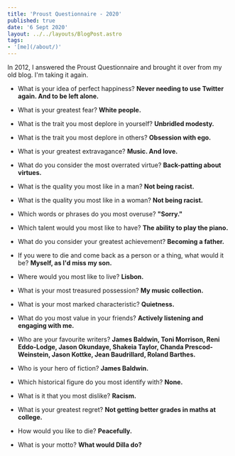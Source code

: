 ```yaml
---
title: 'Proust Questionnaire - 2020'
published: true
date: '6 Sept 2020'
layout: ../../layouts/BlogPost.astro
tags:
- '[me](/about/)'
---
```


In 2012, I answered the Proust Questionnaire and brought it over from my old blog. I'm taking it again.

* What is your idea of perfect happiness?
**Never needing to use Twitter again. And to be left alone.**

* What is your greatest fear?
**White people.**

* What is the trait you most deplore in yourself?
**Unbridled modesty.**

* What is the trait you most deplore in others?
**Obsession with ego.**

* What is your greatest extravagance?
**Music. And love.**

* What do you consider the most overrated virtue?
**Back-patting about virtues.**

* What is the quality you most like in a man?
**Not being racist.**

* What is the quality you most like in a woman?
**Not being racist.**

* Which words or phrases do you most overuse?
**"Sorry."**

* Which talent would you most like to have?
**The ability to play the piano.**

* What do you consider your greatest achievement?
**Becoming a father.**

* If you were to die and come back as a person or a thing, what would it be?
**Myself, as I'd miss my son.**

* Where would you most like to live?
**Lisbon.**

* What is your most treasured possession?
**My music collection.**

* What is your most marked characteristic?
**Quietness.**

* What do you most value in your friends?
**Actively listening and engaging with me.**

* Who are your favourite writers?
**James Baldwin, Toni Morrison, Reni Eddo-Lodge, Jason Okundaye, Shakeia Taylor, Chanda Prescod-Weinstein, Jason Kottke, Jean Baudrillard, Roland Barthes.**

* Who is your hero of fiction?
**James Baldwin.**

* Which historical figure do you most identify with?
**None.**

* What is it that you most dislike?
**Racism.**

* What is your greatest regret?
**Not getting better grades in maths at college.**

* How would you like to die?
**Peacefully.**

* What is your motto?
**What would Dilla do?**